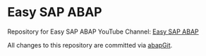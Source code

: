 # Easy SAP ABAP
Repository for Easy SAP ABAP YouTube Channel: [Easy SAP ABAP](https://www.youtube.com/channel/UCV7W3AZXNK9fzOPas3g3ITQ)

All changes to this repository are committed via [abapGit](https://github.com/abapGit/abapGit).
